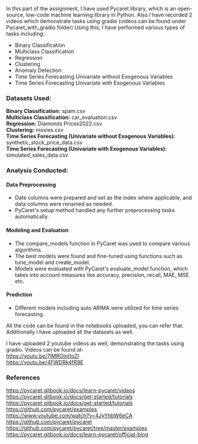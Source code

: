 
In this part of the assignment, I have used Pycaret library, which is an open-source, low-code machine learning library in Python. Also I have recorded 2 videos which demonstrate tasks using gradio (videos can be found under Pycaret_with_gradio folder)
Using this, I have performed various types of tasks including:
* Binary Classification
* Multiclass Classification
* Regression
* Clustering
* Anomaly Detection
* Time Series Forecasting Univariate without Exogenous Variables
* Time Series Forecasting Univariate with Exogenous Variables

### Datasets Used:
**Binary Classification:** spam.csv<br>
**Multiclass Classification:** car_evaluation.csv<br>
**Regression:** Diamonds Prices2022.csv<br>
**Clustering:** movies.csv<br>
**Time Series Forecasting (Univariate without Exogenous Variables):** synthetic_stock_price_data.csv<br>
**Time Series Forecasting (Univariate with Exogenous Variables):** simulated_sales_data.csv

### Analysis Conducted:
#### Data Preprocessing
- Date columns were prepared and set as the index where applicable, and data columns were renamed as needed.
- PyCaret's setup method handled any further preprocessing tasks automatically.

#### Modeling and Evaluation
* The compare_models function in PyCaret was used to compare various algorithms.
* The best models were found and fine-tuned using functions such as tune_model and create_model.
* Models were evaluated with PyCaret's evaluate_model function, which takes into account measures like accuracy, precision, recall, MAE, MSE etc.

#### Prediction
- Different models including auto ARIMA were utilized for time series forecasting.

All the code can be found in the notebooks uploaded, you can refer that. Additionally I have uploaded all the datasets as well.

I have uploaded 2 youtube videos as well, demonstrating the tasks using gradio. Videos can be found at-<br>
https://youtu.be/7lMROIm1oZI<br>
https://youtu.be/4FWDRk4fR9E

### References
https://pycaret.gitbook.io/docs/learn-pycaret/videos<br>
https://pycaret.gitbook.io/docs/get-started/tutorials<br>
https://pycaret.gitbook.io/docs/get-started/tutorials<br>
https://github.com/pycaret/examples<br>
https://www.youtube.com/watch?v=4JyYhbW6eCA<br>
https://github.com/pycaret/pycaret<br>
https://github.com/pycaret/pycaret/tree/master/examples<br>
https://pycaret.gitbook.io/docs/learn-pycaret/official-blog<br>

